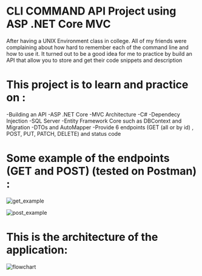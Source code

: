 # CLI COMMAND API Project using ASP .NET Core MVC

After having a UNIX Environment class in college. All of my friends were complaining about how hard to remember each of the command line and how to use it. It turned out to be a good idea for me to practice by build an API that allow you to store and get their code snippets and description

# This project is to learn and practice on : 
   -Building an API
   -ASP .NET Core 
   -MVC Architecture
   -C#
   -Dependecy Injection
   -SQL Server 
   -Entity Framework Core such as DBContext and Migration
   -DTOs and AutoMapper
   -Provide 6 endpoints (GET (all or by id) , POST, PUT, PATCH, DELETE) and status code
   
 # Some example of the endpoints (GET and POST) (tested on Postman) :
 ![get_example](https://user-images.githubusercontent.com/91865429/163663087-04cc0e4f-0202-4162-9ab4-274f5d9d8d8d.png)

![post_example](https://user-images.githubusercontent.com/91865429/163663090-3924aeaa-7a29-471d-a888-c12b1f619bfd.png)

# This is the architecture of the application: 
![flowchart](https://user-images.githubusercontent.com/91865429/163663162-5984cab7-5103-4e76-af64-8106b3b75c1f.png)
